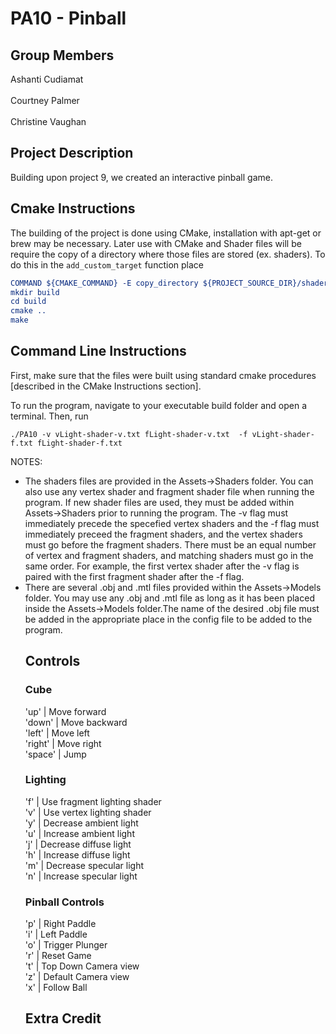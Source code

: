 # PA10 - Pinball
<!-- comment format for markdown-->
## Group Members
Ashanti Cudiamat<br/><br/>
Courtney Palmer<br/><br/>
Christine Vaughan

## Project Description
<!-- In Project 9, we added lighting effects to PA8. We added per-vertex lighting and per-fragment lighting, with the shaders swappable with a keystroke. The parameters of the lighting can be adjusted. -->
Building upon project 9, we created an interactive pinball game.

## Cmake Instructions
The building of the project is done using CMake, installation with apt-get or brew may be necessary. Later use with CMake and Shader files will be require the copy of a directory where those files are stored (ex. shaders). To do this in the ```add_custom_target``` function place 
```cmake
COMMAND ${CMAKE_COMMAND} -E copy_directory ${PROJECT_SOURCE_DIR}/shaders/ ${CMAKE_CURRENT_BINARY_DIR}/shaders
mkdir build
cd build
cmake ..
make
```

## Command Line Instructions
First, make sure that the files were built using standard cmake procedures [described in the CMake Instructions section].

To run the program, navigate to your executable build folder and open a terminal. Then, run
```
./PA10 -v vLight-shader-v.txt fLight-shader-v.txt  -f vLight-shader-f.txt fLight-shader-f.txt
```
NOTES: 
<ul>
<li>The shaders files are provided in the Assets->Shaders folder. You can also use any vertex shader and fragment shader file when running the program. If new shader files are used, they must be added within Assets->Shaders prior to running the program. The -v flag must immediately precede the specefied vertex shaders and the -f flag must immediately preceed the fragment shaders, and the vertex shaders must go before the fragment shaders. There must be an equal number of vertex and fragment shaders, and matching shaders must go in the same order. For example, the first vertex shader after the -v flag is paired with the first fragment shader after the -f flag.</li>
<li>There are several .obj and .mtl files provided within the Assets->Models folder. You may use any .obj and .mtl file as long as it has been placed inside the Assets->Models folder.The name of the desired .obj file must be added in the appropriate place in the config file to be added to the program.</li>
<!--<li>There are several textures provided within the Assets->Textures folder. You may use any image file as long as it has been placed inside the Assets->Textures folder.The name of the desired texture must be added in the appropriate place in the config file to be added to the program.</li>
</ul>-->

## Controls
### Cube
'up'      | Move forward<br/>
'down'    | Move backward<br/>
'left'    | Move left<br/>
'right'   | Move right<br/>
'space'   | Jump

### Lighting
'f'      | Use fragment lighting shader<br/>
'v'      | Use vertex lighting shader<br/>
'y'      | Decrease ambient light <br/>
'u'      | Increase ambient light<br/>
'j'      | Decrease diffuse light <br/>
'h'      | Increase diffuse light<br/>
'm'      | Decrease specular light <br/>
'n'      | Increase specular light<br/>

### Pinball Controls
'p' 	 | Right Paddle<br/>
'i'	 | Left Paddle<br/>
'o'	 | Trigger Plunger<br/>
'r'	 | Reset Game<br/>
't'	 | Top Down Camera view<br/>
'z'	 | Default Camera view<br/>
'x'	 | Follow Ball<br/>

## Extra Credit
